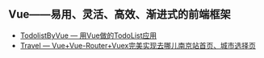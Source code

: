 ## Vue——易用、灵活、高效、渐进式的前端框架

 - [TodolistByVue — 用Vue做的TodoList应用](https://github.com/Ihtml/Vue/tree/master/TodolistByVue)
 - [Travel — Vue+Vue-Router+Vuex完美实现去哪儿南京站首页、城市选择页](https://github.com/Ihtml/Vue/tree/master/Travel)
